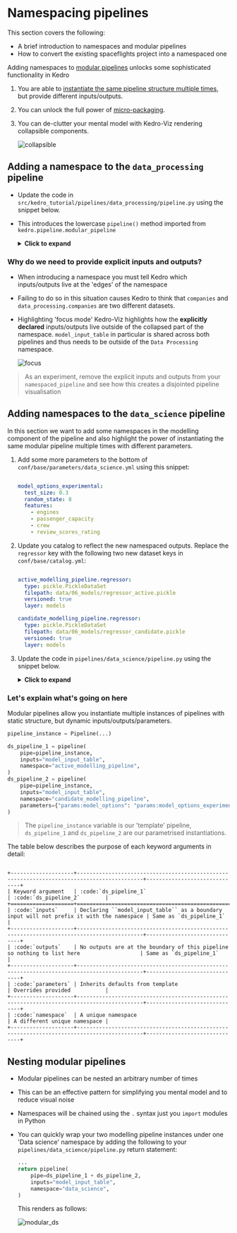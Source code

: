 # Namespacing pipelines

This section covers the following:

* A brief introduction to namespaces and modular pipelines
* How to convert the existing spaceflights project into a namespaced one

Adding namespaces to [modular pipelines](https://kedro.readthedocs.io/en/stable/06_nodes_and_pipelines/03_modular_pipelines.html#modular-pipelines) unlocks some sophisticated functionality in Kedro

1. You are able to [instantiate the same pipeline structure multiple times](https://kedro.readthedocs.io/en/stable/06_nodes_and_pipelines/03_modular_pipelines.html#how-to-use-a-modular-pipeline-twice), but provide different inputs/outputs.
2. You can unlock the full power of [micro-packaging](https://kedro.readthedocs.io/en/stable/06_nodes_and_pipelines/03_modular_pipelines.html#how-to-share-a-modular-pipeline).
3. You can de-clutter your mental model with Kedro-Viz rendering collapsible components.

    ![collapsible](../meta/images/collapsible.gif)

## Adding a namespace to the  `data_processing` pipeline

* Update the code in `src/kedro_tutorial/pipelines/data_processing/pipeline.py` using the snippet below.
* This introduces the lowercase `pipeline()` method imported from `kedro.pipeline.modular_pipeline`

    <details>
    <summary><b>Click to expand</b></summary>

    ```python
    from kedro.pipeline import Pipeline, node
    from kedro.pipeline.modular_pipeline import pipeline

    from spaceflights_tutorial.pipelines.data_processing.nodes import (
        preprocess_companies,
        preprocess_shuttles,
        create_model_input_table,
    )


    def create_pipeline(**kwargs) -> Pipeline:
        pipeline_instance = Pipeline(
            [
                node(
                    func=preprocess_companies,
                    inputs="companies",
                    outputs="preprocessed_companies",
                    name="preprocess_companies_node",
                ),
                node(
                    func=preprocess_shuttles,
                    inputs="shuttles",
                    outputs="preprocessed_shuttles",
                    name="preprocess_shuttles_node",
                ),
                node(
                    func=create_model_input_table,
                    inputs={
                        "companies": "preprocessed_companies",
                        "shuttles": "preprocessed_shuttles",
                        "reviews": "reviews",
                    },
                    outputs="model_input_table",
                    name="create_model_input_table_node",
                ),
            ]
        )
        namespaced_pipeline = pipeline(
            pipe=pipeline_instance,
            namespace="data_processing",
            inputs=["companies", "shuttles", "reviews"],
            outputs="model_input_table",
        )
        return namespaced_pipeline
    ```

    </details>

### Why do we need to provide explicit inputs and outputs?

* When introducing a namespace you must tell Kedro which inputs/outputs live at the 'edges' of the namespace
* Failing to do so in this situation causes Kedro to think that `companies` and `data_processing.companies` are two different datasets.
* Highlighting 'focus mode' Kedro-Viz highlights how the **explicitly declared** inputs/outputs live outside of the collapsed part of the namespace. `model_input_table` in particular is shared across both pipelines and thus needs to be outside of the `Data Processing` namespace.

    ![focus](../meta/images/focus_mode.png)

> As an experiment, remove the explicit inputs and outputs from your `namespaced_pipeline` and see how this creates a disjointed pipeline visualisation

## Adding namespaces to the  `data_science` pipeline

In this section we want to add some namespaces in the modelling component of the pipeline and also highlight the power of instantiating the same modular pipeline multiple times with different parameters.

1. Add some more parameters to the bottom of `conf/base/parameters/data_science.yml` using this snippet:

    ```yaml

    model_options_experimental:
      test_size: 0.3
      random_state: 8
      features:
        - engines
        - passenger_capacity
        - crew
        - review_scores_rating

    ```

2. Update you catalog to reflect the new namespaced outputs. Replace the `regressor` key with the following two new dataset keys in `conf/base/catalog.yml`:

    ```yaml

    active_modelling_pipeline.regressor:
      type: pickle.PickleDataSet
      filepath: data/06_models/regressor_active.pickle
      versioned: true
      layer: models

    candidate_modelling_pipeline.regressor:
      type: pickle.PickleDataSet
      filepath: data/06_models/regressor_candidate.pickle
      versioned: true
      layer: models

    ```

3. Update the code in `pipelines/data_science/pipeline.py` using the snippet below.

    <details>
    <summary><b>Click to expand</b></summary>

    ```python
    from kedro.pipeline import Pipeline, node
    from kedro.pipeline.modular_pipeline import pipeline

    from .nodes import evaluate_model, split_data, train_model


    def create_pipeline(**kwargs) -> Pipeline:
        pipeline_instance = Pipeline(
            [
                node(
                    func=split_data,
                    inputs=["model_input_table", "params:model_options"],
                    outputs=["X_train", "X_test", "y_train", "y_test"],
                    name="split_data_node",
                ),
                node(
                    func=train_model,
                    inputs=["X_train", "y_train"],
                    outputs="regressor",
                    name="train_model_node",
                ),
                node(
                    func=evaluate_model,
                    inputs=["regressor", "X_test", "y_test"],
                    outputs=None,
                    name="evaluate_model_node",
                ),
            ]
        )
        ds_pipeline_1 = pipeline(
            pipe=pipeline_instance,
            inputs="model_input_table",
            namespace="active_modelling_pipeline",
        )
        ds_pipeline_2 = pipeline(
            pipe=pipeline_instance,
            inputs="model_input_table",
            namespace="candidate_modelling_pipeline",
            parameters={"params:model_options": "params:model_options_experimental"},
        )

        return ds_pipeline_1 + ds_pipeline_2
    ```

    </details>

### Let's explain what's going on here

Modular pipelines allow you instantiate multiple instances of pipelines with static structure, but dynamic inputs/outputs/parameters.

```python
pipeline_instance = Pipeline(...)

ds_pipeline_1 = pipeline(
    pipe=pipeline_instance,
    inputs="model_input_table",
    namespace="active_modelling_pipeline",
)
ds_pipeline_2 = pipeline(
    pipe=pipeline_instance,
    inputs="model_input_table",
    namespace="candidate_modelling_pipeline",
    parameters={"params:model_options": "params:model_options_experimental"},
)
```

> The `pipeline_instance` variable is our 'template' pipeline, `ds_pipeline_1` and `ds_pipeline_2` are our parametrised instantiations.

The table below describes the purpose of each keyword arguments in detail:

```eval_rst

+--------------------+-------------------------------------------------------------------------------------------+------------------------------+
| Keyword argument   | :code:`ds_pipeline_1`                                                                     | :code:`ds_pipeline_2`        |
+====================+===========================================================================================+==============================+
| :code:`inputs`     | Declaring ``model_input_table`` as a boundary input will not prefix it with the namespace | Same as `ds_pipeline_1`      |
+--------------------+-------------------------------------------------------------------------------------------+------------------------------+
| :code:`outputs`    | No outputs are at the boundary of this pipeline so nothing to list here                   | Same as `ds_pipeline_1`      |
+--------------------+-------------------------------------------------------------------------------------------+------------------------------+
| :code:`parameters` | Inherits defaults from template                                                           | Overrides provided           |
+--------------------+-------------------------------------------------------------------------------------------+------------------------------+
| :code:`namespace`  | A unique namespace                                                                        | A different unique namespace |
+--------------------+-------------------------------------------------------------------------------------------+------------------------------+
```

## Nesting modular pipelines

* Modular pipelines can be nested an arbitrary number of times
* This can be an effective pattern for simplifying you mental model and to reduce visual noise
* Namespaces will be chained using the `.` syntax just you `import` modules in Python
* You can quickly wrap your two modelling pipeline instances under one 'Data science' namespace by adding the following to your `pipelines/data_science/pipeline.py` return statement:

    ```python
    ...
    return pipeline(
        pipe=ds_pipeline_1 + ds_pipeline_2,
        inputs="model_input_table",
        namespace="data_science",
    )
    ```

    This renders as follows:

    ![modular_ds](../meta/images/modular_ds.gif)
